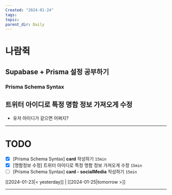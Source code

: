 ```yaml
---
Created: "2024-01-24"
tags: 
topic: 
parent_dir: Daily
---
```

# 나람쥑 
## Supabase + Prisma 설정 공부하기
### Prisma Schema Syntax

## 트위터 아이디로 특정 명함 정보 가져오게 수정
- 유저 아이디가 같으면 어쩌지? 

----
# TODO
- [x] [Prisma Schema Syntax] **card** 작성하기 `15min`
- [x] [명함정보 수정] 트위터 아이디로 특정 명함 정보 가져오게 수정 `15min`
- [ ] [Prisma Schema Syntax] **card - socialMedia** 작성하기 `15min`
  
[[2024-01-23|< yesterday]] | [[2024-01-25|tomorrow >]]  
  
---  
